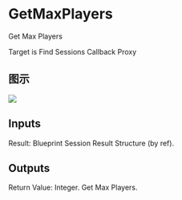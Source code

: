 # GetMaxPlayers

Get Max Players

Target is Find Sessions Callback Proxy

## 图示

![]($-20221218-20163409.png)

## Inputs

Result: Blueprint Session Result Structure (by ref).  

## Outputs

Return Value: Integer. Get Max Players.

